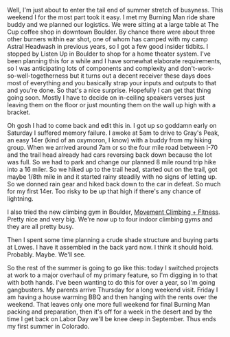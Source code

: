 Well, I'm just about to enter the tail end of summer stretch of busyness. This weekend I for the most part took it easy. I met my Burning Man ride share buddy and we planned our logistics. We were sitting at a large table at The Cup coffee shop in downtown Boulder. By chance there were about three other burners within ear shot, one of whom has camped with my camp Astral Headwash in previous years, so I got a few good insider tidbits. I stopped by Listen Up in Boulder to shop for a home theater system. I've been planning this for a while and I have somewhat elaborate requirements, so I was anticipating lots of components and complexity and don't-work-so-well-togetherness but it turns out a decent receiver these days does most of everything and you basically strap your inputs and outputs to that and you're done. So that's a nice surprise. Hopefully I can get that thing going soon. Mostly I have to decide on in-ceiling speakers verses just leaving them on the floor or just mounting them on the wall up high with a bracket.

Oh gosh I had to come back and edit this in. I got up so goddamn early on Saturday I suffered memory failure. I awoke at 5am to drive to Gray's Peak, an easy 14er (kind of an oxymoron, I know) with a buddy from my hiking group. When we arrived around 7am or so the four mile road between I-70 and the trail head already had cars reversing back down because the lot was full. So we had to park and change our planned 8 mile round trip hike into a 16 miler. So we hiked up to the trail head, started out on the trail, got maybe 1/8th mile in and it started rainy steadily with no signs of letting up. So we donned rain gear and hiked back down to the car in defeat. So much for my first 14er. Too risky to be up that high if there's any chance of lightning.

I also tried the new climbing gym in Boulder, [Movement Climbing + Fitness](http://movementboulder.com/gallery/). Pretty nice and very big. We're now up to four indoor climbing gyms and they are all pretty busy.

Then I spent some time planning a crude shade structure and buying parts at Lowes. I have it assembled in the back yard now. I think it should hold. Probably. Maybe. We'll see.

So the rest of the summer is going to go like this: today I switched projects at work to a major overhaul of my primary feature, so I'm digging in to that with both hands. I've been wanting to do this for over a year, so I'm going gangbusters. My parents arrive Thursday for a long weekend visit. Friday I am having a house warming BBQ and then hanging with the rents over the weekend. That leaves only one more full weekend for final Burning Man packing and preparation, then it's off for a week in the desert and by the time I get back on Labor Day we'll be knee deep in September. Thus ends my first summer in Colorado.